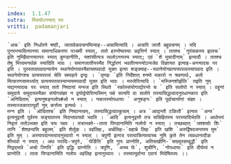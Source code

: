 ```yaml
---
index:  1.1.47
sutra:  मिदचोऽन्त्यात् परः
vritti:  padamanjari
---
```


	`अचः` इति निर्धारणे षष्ठी, जातावेकवचनमित्याह--अचामित्यादि । अत्रापि जातौ बहुवचनम् । यदि पुनरन्त्यादित्यानया समानाधिकरणा पञ्चमी स्यात्, ततो हरन्तेष्वस्याः प्रवृत्तिर्न स्यात् । ततश्च `नुपंसकस्य झलचः` इति नुमिहैवान्त्यात्परः स्यात् कुण्डानीति, यशांसीत्यत्र त्वलोऽन्त्यस्य स्यात्; एवं `शे मुचादीनाम्` इत्यादौ । ततश्च तेषु मित्त्वमनर्थकं स्यादिति भावः । समानजातीयस्यैव निर्द्धारणं भवतीत्यन्त्योऽप्यजेव विज्ञायत इत्याह-अन्त्यादचः पर इति । पुरस्तादपवादन्यायेन स्थानेयोगत्वस्यैवायमपवादो युक्त इत्या शङ्क्याह--रथानेयोगप्रत्ययपरत्वस्यापवाद इति । स्थानेयोगश्च प्रत्ययपरत्वं चेति समाहारे द्वन्द्वः । `तृणहः `इति निर्देशात् श्नमो मकारो न श्रवणार्थः, अतो मित्करणसामर्थ्यात् प्रत्ययपरत्वस्याप्ययमपवादौ युक्त इति भावः । मस्जेरित्यादि । `मस्जिनशोर्झलि` तइति नुम् यद्यन्त्यादचः परः स्यात् ततो निष्ठायां मन्स्ज इति स्थिते `स्कोस्संयोगाद्योरन्ते च ` इति सलोपो न स्यात् । वहूनां समुदाये समुदायस्यैका संयोगसंज्ञा न द्वयोर्द्वयोरित्यस्मिन् पक्षे सत्यपि वा सलोपे तस्यासिद्धत्वादनुपधानकार इति `अनिदिताम्` इत्यनुषङ्गलोप#ओ न स्यात् । नकारस्योपधायाः ` अनुषङ्गः` इति पूर्वाचार्याणां संज्ञा । तस्माज्जकारात्पूर्वो नुम् कर्त्तव्य इत्यर्थः । 
	मग्न इति । `ओदितश्च` इति निष्ठानत्वम्, तस्यासिद्धत्वात्कुत्वम् । अत्र `आद्यन्तौ टकितौ` इत्यतः `अन्त` इत्यनुवृत्तौ पूर्वस्य सङ्घातस्य मिदन्तावयवो भवति । `आदि` इत्यनुवृत्तौ तत्र सन्निहितस्य परस्यादिर्भवति । अथोभयं निवृत्तं ततोऽभक्त इति त्रयः पक्षाः । तत्राभक्ते--ताता पिण्डानामिति नलोपो न स्यात् । तच्छब्दात् `जश्शसोः शिः` तानि `शेश्छन्दसि बहुलम्` इति शेर्लुक् । वहंलिहः, अर्भ्रलिहः-`वहाभ्रे लिहः` इति खशि `अरुर्द्विषदजन्तस्य मुम` इति मुम् । अस्यापदान्तत्वादनुस्वारो न स्यात् । त्रपुणी इत्यत्र परत्वान्नित्यत्वाच्च नुमि कृते तेन व्यवधानादौङः शीभावो न स्यात् । अथ परादिः-त्रपुणे, `घेर्ङिति` इति गुणः प्राप्नोति, अतिसखीनि-`सख्युरसम्बुद्धौ` इति णिद्वद्भावे `अचो ञ्णिति` इति वृद्धिः प्राप्नोति । त्रपुणि, `अच्च घेः`, शुचीनि, `नोपधायाः` इति दीर्घत्वं न प्राप्नोति । ताता पिण्डानामिति नलोपः वहंलिह इत्यनुस्वारः । तस्मात्पूर्वान्त एवायं मिदेषितव्यः ।।
